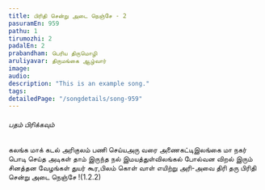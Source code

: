 ```yaml
---
title: பிரிதி சென்று அடை நெஞ்சே - 2
pasuramEn: 959
pathu: 1
tirumozhi: 2
padalEn: 2
prabandham: பெரிய திருமொழி
aruliyavar: திருமங்கை ஆழ்வார்
image: 
audio: 
description: "This is an example song."
tags: 
detailedPage: "/songdetails/song-959"
---
```



###### பதம் பிரிக்கவும்

கலங்க மாக் கடல் அரிகுலம் பணி செய்யஅரு வரை அணைகட்டிஇலங்கை மா நகர் பொடி செய்த அடிகள் தாம் இருந்த நல் இமயத்துள்விலங்கல் போல்வன விறல் இரும் சினத்தன வேழங்கள் துயர் கூர,பிலம் கொள் வாள் எயிற்று அரி-அவை திரி தரு பிரிதி சென்று அடை நெஞ்சே !(1.2.2)